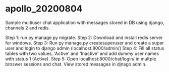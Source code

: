 # apollo_20200804

Sample multiuser chat application with messages stored in DB using django, channels 2 and redis.

Step 1: run py manage.py migrate.
Step 2: Download and install redis server for windows.
Step 3: Run py manage.py createsuperuser and create a super user and login to django admin (localhost:8000/admin/)
Step 4: Fill all status tables with two values, 'Active' and 'Inactive' and add dummy user names with status 1 (Active).
Step 5: Open localhost:8000/chat/login/ in multple broswer sessions and chat. View stored messages in djnago admin.
